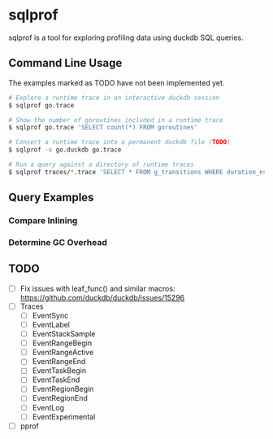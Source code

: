# sqlprof

sqlprof is a tool for exploring profiling data using duckdb SQL queries.

## Command Line Usage

The examples marked as TODO have not been implemented yet.

``` bash
# Explore a runtime trace in an interactive duckdb session
$ sqlprof go.trace

# Show the number of goroutines included in a runtime trace
$ sqlprof go.trace 'SELECT count(*) FROM goroutines'

# Convert a runtime trace into a permanent duckdb file (TODO)
$ sqlprof -o go.duckdb go.trace

# Run a query against a directory of runtime traces
$ sqlprof traces/*.trace 'SELECT * FROM g_transitions WHERE duration_ns > 50e6'
```

## Query Examples

### Compare Inlining

### Determine GC Overhead

## TODO

- [ ] Fix issues with leaf_func() and similar macros: https://github.com/duckdb/duckdb/issues/15296
- [ ] Traces
    - [ ] EventSync
    - [ ] EventLabel
    - [ ] EventStackSample
    - [ ] EventRangeBegin
    - [ ] EventRangeActive
    - [ ] EventRangeEnd
    - [ ] EventTaskBegin
    - [ ] EventTaskEnd
    - [ ] EventRegionBegin
    - [ ] EventRegionEnd
    - [ ] EventLog
    - [ ] EventExperimental
- [ ] pprof